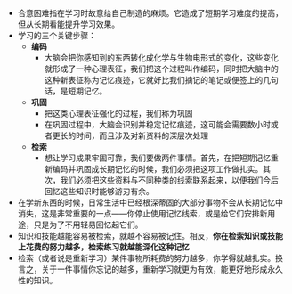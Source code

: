 * 合意困难指在学习时故意给自己制造的麻烦。它造成了短期学习难度的提高，但从长期看能提升学习效果。
* 学习的三个关键步骤：
  * **编码**
    * 大脑会把你感知到的东西转化成化学与生物电形式的变化，这些变化就形成了一种心理表征，我们把这个过程叫作编码，同时把大脑中的这种新表征称为记忆痕迹，它就好比我们摘记的笔记或便签上的几句话，是短期记忆。
  * **巩固**
    * 把这类心理表征强化的过程，我们称为巩固
    * 在巩固过程中，大脑会识别并稳定记忆痕迹，这可能会需要数小时或者更长的时间，而且涉及对新资料的深层次处理
  * **检索**
    * 想让学习成果牢固可靠，我们要做两件事情。首先，在把短期记忆重新编码并巩固成长期记忆的时候，我们必须把这项工作做扎实。其次，我们必须把这些资料与不同种类的线索联系起来，以便我们今后回忆这些知识时能够游刃有余。
* 在学新东西的时候，日常生活中已经根深蒂固的大部分事物不会从长期记忆中消失，这是非常重要的一点——你停止使用记忆线索，或是给它们安排新用途，只是为了不用轻易回忆起它们。
* 知识和技能越能容易被检索，就越不容易被记住。相反，**你在检索知识或技能上花费的努力越多，检索练习就越能深化这种记忆**
* 检索（或者说是重新学习）某件事物所耗费的努力越多，你学得就越扎实。换言之，关于一件事情你忘记的越多，重新学习就更为有效，能更好地形成永久性的知识。